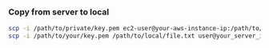 ### Copy from server to local

```sh
scp -i /path/to/private/key.pem ec2-user@your-aws-instance-ip:/path/to/source/file /path/to/destination
scp -i /path/to/your/key.pem /path/to/local/file.txt user@your_server_ip:/path/on/server/
```
